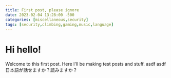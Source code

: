 ```yaml
---
title: First post, please ignore
date: 2023-02-04 13:28:00 -500
categories: [miscellaneous,security]
tags: [security,climbing,gaming,music,language]
---
```


# Hi hello!

Welcome to this first post. Here I'll be making test posts and stuff.
asdf
asdf
日本語が話せますか？読みますか？
